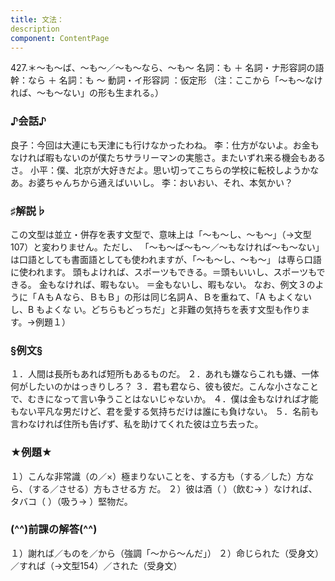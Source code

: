 ```yaml
---
title: 文法：
description
component: ContentPage
---
```



427.＊～も～ば、～も～／～も～なら、～も～
名詞：も ＋ 名詞・ナ形容詞の語幹：なら ＋ 名詞：も ～ 動詞・イ形容詞 ：仮定形
（注：ここから「～も～なければ、～も～ない」の形も生まれる。）
### ♪会話♪
良子：今回は大連にも天津にも行けなかったわね。
李：仕方がないよ。お金もなければ暇もないのが僕たちサラリーマンの実態さ。またいずれ来る機会もあるさ。 小平：僕、北京が大好きだよ。思い切ってこちらの学校に転校しようかなあ。お婆ちゃんちから通えばいいし。
李：おいおい、それ、本気かい？
### ♯解説♭
この文型は並立・併存を表す文型で、意味上は「～も～し、～も～」（→文型 107）と変わりません。ただし、 「～も～ば～も～／～もなければ～も～ない」は口語としても書面語としても使われますが、「～も～し、～も～」
は専ら口語に使われます。 頭もよければ、スポーツもできる。＝頭もいいし、スポーツもできる。 金もなければ、暇もない。 ＝金もないし、暇もない。
なお、例文３のように「ＡもＡなら、ＢもＢ」の形は同じ名詞Ａ、Ｂを重ねて、「A もよくないし、B もよくな い。どちらもどっちだ」と非難の気持ちを表す文型も作ります。→例題１）
### §例文§
１．人間は長所もあれば短所もあるものだ。
２．あれも嫌ならこれも嫌、一体何がしたいのかはっきりしろ？
３．君も君なら、彼も彼だ。こんな小さなことで、むきになって言い争うことはないじゃないか。
４．僕は金もなければ才能もない平凡な男だけど、君を愛する気持ちだけは誰にも負けない。
５．名前も言わなければ住所も告げず、私を助けてくれた彼は立ち去った。
### ★例題★
１）こんな非常識（の／×）極まりないことを、する方も（する／した）方なら、（する／させる）方もさせる方
だ。
２）彼は酒（ ）（飲む→ ）なければ、タバコ（ ）（吸う→ ）堅物だ。
### (^^)前課の解答(^^)
１）謝れば／ものを／から（強調「～から～んだ」）
２）命じられた（受身文）／すれば（→文型154）／された（受身文）
